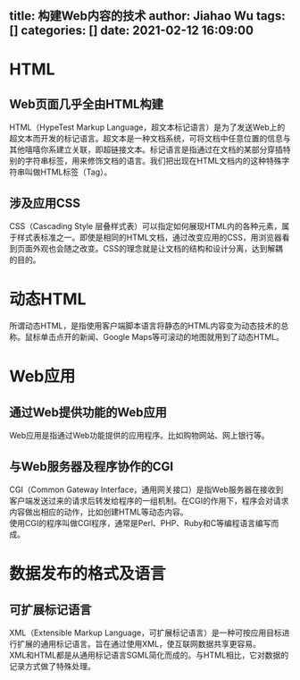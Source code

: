title: 构建Web内容的技术
author: Jiahao Wu
tags: []
categories: []
date: 2021-02-12 16:09:00
---
# HTML

## Web页面几乎全由HTML构建

HTML（HypeTest Markup Language，超文本标记语言）是为了发送Web上的超文本而开发的标记语言。超文本是一种文档系统，可将文档中任意位置的信息与其他嘻嘻你系建立关联，即超链接文本。标记语言是指通过在文档的某部分穿插特别的字符串标签，用来修饰文档的语言。我们把出现在HTML文档内的这种特殊字符串叫做HTML标签（Tag）。

## 涉及应用CSS

CSS（Cascading Style 层叠样式表）可以指定如何展现HTML内的各种元素，属于样式表标准之一。即使是相同的HTML文档，通过改变应用的CSS，用浏览器看到页面外观也会随之改变。CSS的理念就是让文档的结构和设计分离，达到解耦的目的。  

# 动态HTML

所谓动态HTML，是指使用客户端脚本语言将静态的HTML内容变为动态技术的总称。鼠标单击点开的新闻、Google Maps等可滚动的地图就用到了动态HTML。  

# Web应用

## 通过Web提供功能的Web应用

Web应用是指通过Web功能提供的应用程序。比如购物网站、网上银行等。

## 与Web服务器及程序协作的CGI

CGI（Common Gateway Interface，通用网关接口）是指Web服务器在接收到客户端发送过来的请求后转发给程序的一组机制。在CGI的作用下，程序会对请求内容做出相应的动作，比如创建HTML等动态内容。  
使用CGI的程序叫做CGI程序，通常是Perl、PHP、Ruby和C等编程语言编写而成。

# 数据发布的格式及语言

## 可扩展标记语言

XML（Extensible Markup Language，可扩展标记语言）是一种可按应用目标进行扩展的通用标记语言。旨在通过使用XML，使互联网数据共享更容易。  
XML和HTML都是从通用标记语言SGML简化而成的。与HTML相比，它对数据的记录方式做了特殊处理。














